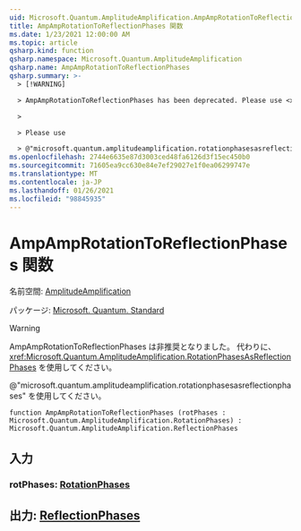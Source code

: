 ```yaml
---
uid: Microsoft.Quantum.AmplitudeAmplification.AmpAmpRotationToReflectionPhases
title: AmpAmpRotationToReflectionPhases 関数
ms.date: 1/23/2021 12:00:00 AM
ms.topic: article
qsharp.kind: function
qsharp.namespace: Microsoft.Quantum.AmplitudeAmplification
qsharp.name: AmpAmpRotationToReflectionPhases
qsharp.summary: >-
  > [!WARNING]

  > AmpAmpRotationToReflectionPhases has been deprecated. Please use <xref:Microsoft.Quantum.AmplitudeAmplification.RotationPhasesAsReflectionPhases> instead.

  >

  > Please use

  > @"microsoft.quantum.amplitudeamplification.rotationphasesasreflectionphases".
ms.openlocfilehash: 2744e6635e87d3003ced48fa6126d3f15ec450b0
ms.sourcegitcommit: 71605ea9cc630e84e7ef29027e1f0ea06299747e
ms.translationtype: MT
ms.contentlocale: ja-JP
ms.lasthandoff: 01/26/2021
ms.locfileid: "98845935"
---
```

# <a name="ampamprotationtoreflectionphases-function"></a>AmpAmpRotationToReflectionPhases 関数

名前空間: [AmplitudeAmplification](xref:Microsoft.Quantum.AmplitudeAmplification)

パッケージ: [Microsoft. Quantum. Standard](https://nuget.org/packages/Microsoft.Quantum.Standard)


> [!WARNING]
> AmpAmpRotationToReflectionPhases は非推奨となりました。 代わりに、<xref:Microsoft.Quantum.AmplitudeAmplification.RotationPhasesAsReflectionPhases> を使用してください。
>
> @"microsoft.quantum.amplitudeamplification.rotationphasesasreflectionphases" を使用してください。



```qsharp
function AmpAmpRotationToReflectionPhases (rotPhases : Microsoft.Quantum.AmplitudeAmplification.RotationPhases) : Microsoft.Quantum.AmplitudeAmplification.ReflectionPhases
```


## <a name="input"></a>入力

### <a name="rotphases--rotationphases"></a>rotPhases: [RotationPhases](xref:Microsoft.Quantum.AmplitudeAmplification.RotationPhases)





## <a name="output--reflectionphases"></a>出力: [ReflectionPhases](xref:Microsoft.Quantum.AmplitudeAmplification.ReflectionPhases)

